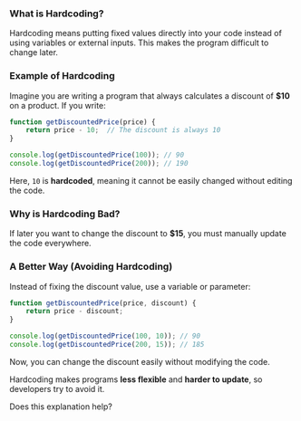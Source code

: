 
### What is Hardcoding?

Hardcoding means putting fixed values directly into your code instead of using variables or external inputs. This makes the program difficult to change later.

### Example of Hardcoding

Imagine you are writing a program that always calculates a discount of **$10** on a product. If you write:

```js
function getDiscountedPrice(price) {
    return price - 10;  // The discount is always 10
}

console.log(getDiscountedPrice(100)); // 90
console.log(getDiscountedPrice(200)); // 190
```

Here, `10` is **hardcoded**, meaning it cannot be easily changed without editing the code.

### Why is Hardcoding Bad?

If later you want to change the discount to **$15**, you must manually update the code everywhere.

### A Better Way (Avoiding Hardcoding)

Instead of fixing the discount value, use a variable or parameter:

```js
function getDiscountedPrice(price, discount) {
    return price - discount;  
}

console.log(getDiscountedPrice(100, 10)); // 90
console.log(getDiscountedPrice(200, 15)); // 185
```

Now, you can change the discount easily without modifying the code.

Hardcoding makes programs **less flexible** and **harder to update**, so developers try to avoid it.

Does this explanation help?